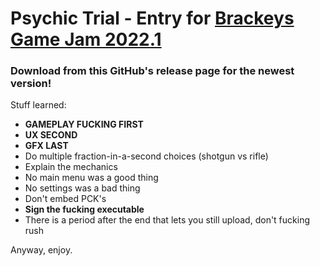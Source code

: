 # Psychic Trial - Entry for [Brackeys Game Jam 2022.1](https://itch.io/jam/brackeys-7)

### Download from this GitHub's release page for the newest version!

Stuff learned:
- **GAMEPLAY FUCKING FIRST**
- **UX SECOND**
- **GFX LAST**
- Do multiple fraction-in-a-second choices (shotgun vs rifle)
- Explain the mechanics
- No main menu was a good thing
- No settings was a bad thing
- Don't embed PCK's
- **Sign the fucking executable**
- There is a period after the end that lets you still upload, don't fucking rush

Anyway, enjoy.
